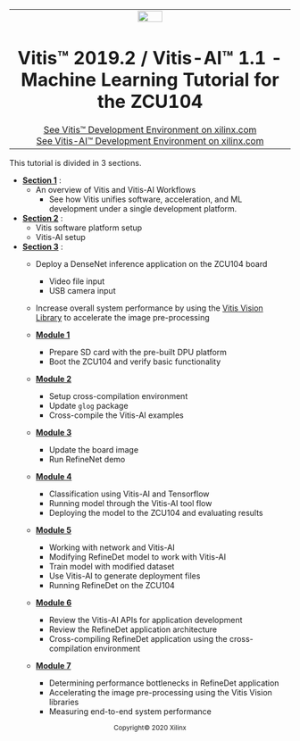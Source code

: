 <table width="100%">
 <tr width="100%">
    <td align="center"><img src="https://www.xilinx.com/content/dam/xilinx/imgs/press/media-kits/corporate/xilinx-logo.png" width="30%"/><h1>Vitis™ 2019.2 / Vitis-AI™ 1.1 - Machine Learning Tutorial for the ZCU104</h1>
    <a href="https://www.xilinx.com/products/design-tools/vitis.html">See Vitis™ Development Environment on xilinx.com</br></a>
    <a href="https://www.xilinx.com/products/design-tools/vitis/vitis-ai.html">See Vitis-AI™ Development Environment on xilinx.com</a>
    </td>
 </tr>
</table>

This tutorial is divided in 3 sections.
* [**Section 1**](./Section_1-Workflows) :
  + An overview of Vitis and Vitis-AI Workflows
    * See how Vitis unifies software, acceleration, and ML development under a single development platform.
* [**Section 2**](./Section_2-System_Setup) :
  + Vitis software platform setup
  + Vitis-AI setup
* [**Section 3**](./Section_3-Algorithm_Acceleration) :
  + Deploy a DenseNet inference application on the ZCU104 board
    - Video file input
    - USB camera input
  + Increase overall system performance by using the [Vitis Vision Library](https://www.xilinx.com/products/design-tools/vitis/vitis-libraries/vitis-vision.html) to accelerate the image pre-processing

  + [**Module 1**](./Section_3-Basic/Module_1)
    * Prepare SD card with the pre-built DPU platform
    * Boot the ZCU104 and verify basic functionality
  + [**Module 2**](./Section_3-Basic/Module_2)
    * Setup cross-compilation environment
    * Update <code>glog</code> package
    * Cross-compile the Vitis-AI examples
  + [**Module 3**](./Section_3-Basic/Module_3)
    * Update the board image 
    * Run RefineNet demo
  + [**Module 4**](./Section_3-Basic/Module_4)
    * Classification using Vitis-AI and Tensorflow
    * Running model through the Vitis-AI tool flow
    * Deploying the model to the ZCU104 and evaluating results
  + [**Module 5**](./Section_3-Basic/Module_5)
    * Working with network and Vitis-AI
    * Modifying RefineDet model to work with Vitis-AI
    * Train model with modified dataset
    * Use Vitis-AI to generate deployment files
    * Running RefineDet on the ZCU104
  + [**Module 6**](./Section_3-Basic/Module_6)
    * Review the Vitis-AI APIs for application development
    * Review the RefineDet application architecture
    * Cross-compiling RefineDet application using the cross-compilation environment
  + [**Module 7**](./Section_3-Basic/Module_7)
    * Determining performance bottlenecks in RefineDet application
    * Accelerating the image pre-processing using the Vitis Vision libraries
    * Measuring end-to-end system performance

<p align="center"><sup>Copyright&copy; 2020 Xilinx</sup></p>
